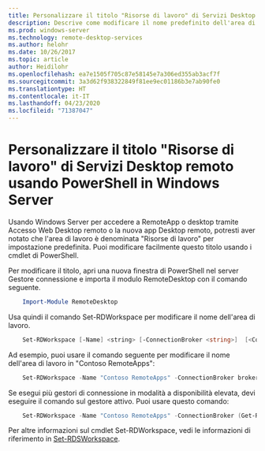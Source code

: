 ```yaml
---
title: Personalizzare il titolo "Risorse di lavoro" di Servizi Desktop remoto usando PowerShell in Windows Server
description: Descrive come modificare il nome predefinito dell'area di lavoro in Windows Server.
ms.prod: windows-server
ms.technology: remote-desktop-services
ms.author: helohr
ms.date: 10/26/2017
ms.topic: article
author: Heidilohr
ms.openlocfilehash: ea7e1505f705c87e58145e7a306ed355ab3acf7f
ms.sourcegitcommit: 3a3d62f938322849f81ee9ec01186b3e7ab90fe0
ms.translationtype: HT
ms.contentlocale: it-IT
ms.lasthandoff: 04/23/2020
ms.locfileid: "71387047"
---
```

# <a name="customize-the-rds-title-work-resources-using-powershell-on-windows-server"></a>Personalizzare il titolo "Risorse di lavoro" di Servizi Desktop remoto usando PowerShell in Windows Server

Usando Windows Server per accedere a RemoteApp o desktop tramite Accesso Web Desktop remoto o la nuova app Desktop remoto, potresti aver notato che l'area di lavoro è denominata "Risorse di lavoro" per impostazione predefinita.  Puoi modificare facilmente questo titolo usando i cmdlet di PowerShell.

Per modificare il titolo, apri una nuova finestra di PowerShell nel server Gestore connessione e importa il modulo RemoteDesktop con il comando seguente.

```powershell
    Import-Module RemoteDesktop
```

Usa quindi il comando Set-RDWorkspace per modificare il nome dell'area di lavoro.

```powershell
    Set-RDWorkspace [-Name] <string> [-ConnectionBroker <string>]  [<CommonParameters>]
```   

Ad esempio, puoi usare il comando seguente per modificare il nome dell'area di lavoro in "Contoso RemoteApps":

```powershell
    Set-RDWorkspace -Name "Contoso RemoteApps" -ConnectionBroker broker01.contoso.com
```

Se esegui più gestori di connessione in modalità a disponibilità elevata, devi eseguire il comando sul gestore attivo. Puoi usare questo comando:

```powershell
    Set-RDWorkspace -Name "Contoso RemoteApps" -ConnectionBroker (Get-RDConnectionBrokerHighAvailability).ActiveManagementServer
```

Per altre informazioni sul cmdlet Set-RDWorkspace, vedi le informazioni di riferimento in [Set-RDSWorkspace](https://docs.microsoft.com/powershell/module/remotedesktop/set-rdworkspace?view=win10-ps).